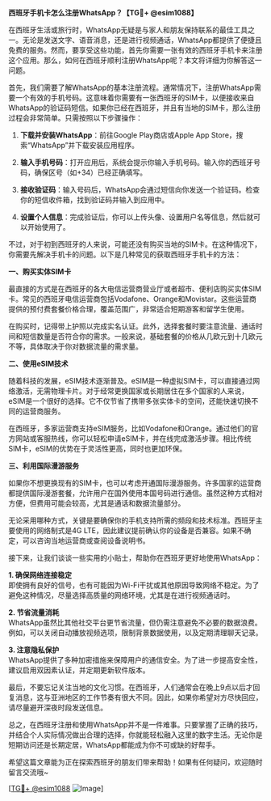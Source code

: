**西班牙手机卡怎么注册WhatsApp？【TG💪+ @esim1088】**

在西班牙生活或旅行时，WhatsApp无疑是与家人和朋友保持联系的最佳工具之一。无论是发送文字、语音消息，还是进行视频通话，WhatsApp都提供了便捷且免费的服务。然而，要享受这些功能，首先你需要一张有效的西班牙手机卡来注册这个应用。那么，如何在西班牙顺利注册WhatsApp呢？本文将详细为你解答这一问题。

首先，我们需要了解WhatsApp的基本注册流程。通常情况下，注册WhatsApp需要一个有效的手机号码。这意味着你需要有一张西班牙的SIM卡，以便接收来自WhatsApp的验证码短信。如果你已经在西班牙，并且有当地的SIM卡，那么注册过程会非常简单。只需按照以下步骤操作：

1. **下载并安装WhatsApp**：前往Google Play商店或Apple App Store，搜索“WhatsApp”并下载安装应用程序。
   
2. **输入手机号码**：打开应用后，系统会提示你输入手机号码。输入你的西班牙号码，确保区号（如+34）已经正确填写。

3. **接收验证码**：输入号码后，WhatsApp会通过短信向你发送一个验证码。检查你的短信收件箱，找到验证码并输入到应用中。

4. **设置个人信息**：完成验证后，你可以上传头像、设置用户名等信息，然后就可以开始使用了。

不过，对于初到西班牙的人来说，可能还没有购买当地的SIM卡。在这种情况下，你需要先解决手机卡的问题。以下是几种常见的获取西班牙手机卡的方法：

**一、购买实体SIM卡**

最直接的方式是在西班牙的各大电信运营商营业厅或者超市、便利店购买实体SIM卡。常见的西班牙电信运营商包括Vodafone、Orange和Movistar。这些运营商提供的预付费套餐价格合理，覆盖范围广，非常适合短期游客和留学生使用。

在购买时，记得带上护照以完成实名认证。此外，选择套餐时要注意流量、通话时间和短信数量是否符合你的需求。一般来说，基础套餐的价格从几欧元到十几欧元不等，具体取决于你对数据流量的需求量。

**二、使用eSIM技术**

随着科技的发展，eSIM技术逐渐普及。eSIM是一种虚拟SIM卡，可以直接通过网络激活，无需物理卡片。对于经常更换国家或长期居住在多个国家的人来说，eSIM是一个很好的选择。它不仅节省了携带多张实体卡的空间，还能快速切换不同的运营商服务。

在西班牙，多家运营商支持eSIM服务，比如Vodafone和Orange。通过他们的官方网站或客服热线，你可以轻松申请eSIM卡，并在线完成激活步骤。相比传统SIM卡，eSIM的优势在于灵活性更高，同时也更加环保。

**三、利用国际漫游服务**

如果你不想更换现有的SIM卡，也可以考虑开通国际漫游服务。许多国家的运营商都提供国际漫游套餐，允许用户在国外使用本国号码进行通信。虽然这种方式相对方便，但费用可能会较高，尤其是通话和数据流量部分。

无论采用哪种方式，关键是要确保你的手机支持所需的频段和技术标准。西班牙主要使用的网络制式是4G LTE，因此建议提前确认你的设备是否兼容。如果不确定，可以咨询当地运营商或查阅设备说明书。

接下来，让我们谈谈一些实用的小贴士，帮助你在西班牙更好地使用WhatsApp：

**1. 确保网络连接稳定**  
即使拥有良好的信号，也有可能因为Wi-Fi干扰或其他原因导致网络不稳定。为了避免这种情况，尽量选择高质量的网络环境，尤其是在进行视频通话时。

**2. 节省流量消耗**  
WhatsApp虽然比其他社交平台更节省流量，但仍需注意避免不必要的数据浪费。例如，可以关闭自动播放视频选项，限制背景数据使用，以及定期清理聊天记录。

**3. 注意隐私保护**  
WhatsApp提供了多种加密措施来保障用户的通信安全。为了进一步提高安全性，建议启用双因素认证，并定期更新软件版本。

最后，不要忘记关注当地的文化习惯。在西班牙，人们通常会在晚上9点以后才回复消息，这与亚洲地区的工作节奏有很大不同。因此，如果你希望对方尽快回应，请尽量避开深夜时段发送信息。

总之，在西班牙注册和使用WhatsApp并不是一件难事。只要掌握了正确的技巧，并结合个人实际情况做出合理的选择，你就能轻松融入这里的数字生活。无论你是短期访问还是长期定居，WhatsApp都能成为你不可或缺的好帮手。

希望这篇文章能为正在探索西班牙的朋友们带来帮助！如果有任何疑问，欢迎随时留言交流哦~

[[TG💪+ @esim1088](https://t.me/s/esim1088) ![Image](https://i.postimg.cc/4NQfJmqS/Snipaste-2025-05-13-00-14-12.png)]